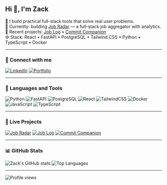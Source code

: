 ## Hi 👋, I'm Zack

🎯 I build practical full-stack tools that solve real user problems.  
🚀 Currently: building [Job Radar](https://jobradar.zacknelson.dev) — a full-stack job aggregator with analytics.  
💼 Recent projects: [Job Log](https://joblog-app.vercel.app) • [Commit Companion](https://pypi.org/project/commit-companion/)  
⚙️ Stack: React • FastAPI • PostgreSQL • Tailwind CSS • Python • TypeScript • Docker  

---

### 🔗 Connect with me
[![LinkedIn](https://img.shields.io/badge/LinkedIn-0077B5?style=for-the-badge&logo=linkedin&logoColor=white)](https://linkedin.com/in/zacknelson15)
[![Portfolio](https://img.shields.io/badge/Portfolio-000000?style=for-the-badge&logo=vercel&logoColor=white)](https://zacknelson.dev)

---

### 🧰 Languages and Tools
![Python](https://img.shields.io/badge/Python-14354C?style=for-the-badge&logo=python&logoColor=white)
![FastAPI](https://img.shields.io/badge/FastAPI-009688?style=for-the-badge&logo=fastapi&logoColor=white)
![PostgreSQL](https://img.shields.io/badge/PostgreSQL-316192?style=for-the-badge&logo=postgresql&logoColor=white)
![React](https://img.shields.io/badge/React-20232A?style=for-the-badge&logo=react&logoColor=61DAFB)
![TailwindCSS](https://img.shields.io/badge/Tailwind_CSS-38B2AC?style=for-the-badge&logo=tailwind-css&logoColor=white)
![Docker](https://img.shields.io/badge/Docker-2496ED?style=for-the-badge&logo=docker&logoColor=white)
![JavaScript](https://img.shields.io/badge/JavaScript-F7DF1E?style=for-the-badge&logo=javascript&logoColor=black)
![TypeScript](https://img.shields.io/badge/TypeScript-007ACC?style=for-the-badge&logo=typescript&logoColor=white)

---

### 🚀 Live Projects
[![Job Radar](https://img.shields.io/badge/Job_Radar-Live-success?style=for-the-badge)](https://jobradar.zacknelson.dev)
[![Job Log](https://img.shields.io/badge/Job_Log-Live-success?style=for-the-badge)](https://joblog-app.vercel.app)
[![Commit Companion](https://img.shields.io/badge/Commit_Companion-PyPI-success?style=for-the-badge)](https://pypi.org/project/commit-companion/)

---

### 📊 GitHub Stats
![Zack's GitHub stats](https://github-readme-stats.vercel.app/api?username=nelson-zack&show_icons=true&theme=tokyonight)
![Top Languages](https://github-readme-stats.vercel.app/api/top-langs/?username=nelson-zack&layout=compact&theme=tokyonight)

---

![Profile views](https://komarev.com/ghpvc/?username=nelson-zack&style=for-the-badge)

